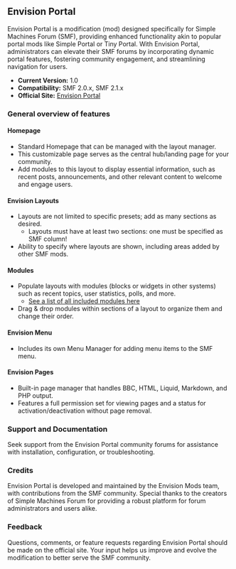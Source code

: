 ## Envision Portal

Envision Portal is a modification (mod) designed specifically for Simple Machines Forum (SMF), providing enhanced functionality akin to popular portal mods like Simple Portal or Tiny Portal. With Envision Portal, administrators can elevate their SMF forums by incorporating dynamic portal features, fostering community engagement, and streamlining navigation for users.

- **Current Version:** 1.0
- **Compatibility:** SMF 2.0.x, SMF 2.1.x
- **Official Site:** [Envision Portal](https://portal.live627.com)

### General overview of features

#### Homepage
- Standard Homepage that can be managed with the layout manager.
- This customizable page serves as the central hub/landing page for your community.
- Add modules to this layout to display essential information, such as recent posts, announcements, and other relevant content to welcome and engage users.

#### Envision Layouts
- Layouts are not limited to specific presets; add as many sections as desired.
  - Layouts must have at least two sections: one must be specified as SMF column!
- Ability to specify where layouts are shown, including areas added by other SMF mods.

#### Modules
- Populate layouts with modules (blocks or widgets in other systems) such as recent topics, user statistics, polls, and more.
  - [See a list of all included modules here](https://envision-mods.github.io/docs/module-list.html)
- Drag & drop modules within sections of a layout to organize them and change their order.

#### Envision Menu
- Includes its own Menu Manager for adding menu items to the SMF menu.

#### Envision Pages
- Built-in page manager that handles BBC, HTML, Liquid, Markdown, and PHP output.
- Features a full permission set for viewing pages and a status for activation/deactivation without page removal.

### Support and Documentation
Seek support from the Envision Portal community forums for assistance with installation, configuration, or troubleshooting.

### Credits
Envision Portal is developed and maintained by the Envision Mods team, with contributions from the SMF community. Special thanks to the creators of Simple Machines Forum for providing a robust platform for forum administrators and users alike.

### Feedback
Questions, comments, or feature requests regarding Envision Portal should be made on the official site. Your input helps us improve and evolve the modification to better serve the SMF community.
